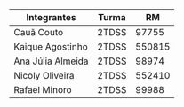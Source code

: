 | Integrantes      | Turma      |   RM     |
| ---------------- | ---------- | -------- |
| Cauã Couto       |  2TDSS     |  97755   |
| Kaique Agostinho |  2TDSS     |  550815  |
| Ana Júlia Almeida|  2TDSS     |  98974   |
| Nicoly Oliveira  |  2TDSS     |  552410  |
| Rafael Minoro    |  2TDSS     |  99988   |
